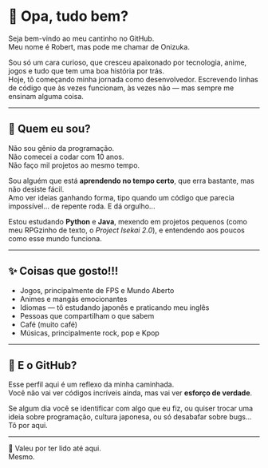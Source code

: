 # 👋 Opa, tudo bem?

Seja bem-vindo ao meu cantinho no GitHub.  
Meu nome é Robert, mas pode me chamar de Onizuka.

Sou só um cara curioso, que cresceu apaixonado por tecnologia, anime, jogos e tudo que tem uma boa história por trás.  
Hoje, tô começando minha jornada como desenvolvedor. Escrevendo linhas de código que às vezes funcionam, às vezes não — mas sempre me ensinam alguma coisa.

---

## 💭 Quem eu sou?

Não sou gênio da programação.  
Não comecei a codar com 10 anos.  
Não faço mil projetos ao mesmo tempo.

Sou alguém que está **aprendendo no tempo certo**, que erra bastante, mas não desiste fácil.  
Amo ver ideias ganhando forma, tipo quando um código que parecia impossível… de repente roda. E dá orgulho...

Estou estudando **Python** e **Java**, mexendo em projetos pequenos (como meu RPGzinho de texto, o *Project Isekai 2.0*), e entendendo aos poucos como esse mundo funciona.

---

## ✨ Coisas que gosto!!!

- Jogos, principalmente de FPS e Mundo Aberto
- Animes e mangás emocionantes
- Idiomas — tô estudando japonês e praticando meu inglês
- Pessoas que compartilham o que sabem
- Café (muito café)
- Músicas, principalmente rock, pop e Kpop
---

## 🚀 E o GitHub?

Esse perfil aqui é um reflexo da minha caminhada.  
Você não vai ver códigos incríveis ainda, mas vai ver **esforço de verdade**.

Se algum dia você se identificar com algo que eu fiz, ou quiser trocar uma ideia sobre programação, cultura japonesa, ou só desabafar sobre bugs...  
Tô por aqui.

---

🧡 Valeu por ter lido até aqui.  
Mesmo.  
